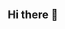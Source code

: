 ## Hi there 👋

<ing src="https://github.com/Crazy1god/Crazy1god/blob/main/qeliameow-cat.gif" alt="The Unlineteb" widht="600">
